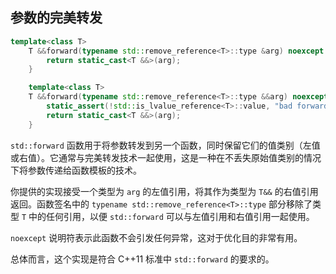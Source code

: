 ## 参数的完美转发

```c++
template<class T>
    T &&forward(typename std::remove_reference<T>::type &arg) noexcept {
        return static_cast<T &&>(arg);
    }

    template<class T>
    T &&forward(typename std::remove_reference<T>::type &&arg) noexcept {
        static_assert(!std::is_lvalue_reference<T>::value, "bad forward");
        return static_cast<T &&>(arg);
    }
```

`std::forward` 函数用于将参数转发到另一个函数，同时保留它们的值类别（左值或右值）。它通常与完美转发技术一起使用，这是一种在不丢失原始值类别的情况下将参数传递给函数模板的技术。

你提供的实现接受一个类型为 `arg` 的左值引用，将其作为类型为 `T&&` 的右值引用返回。函数签名中的 `typename std::remove_reference<T>::type` 部分移除了类型 `T` 中的任何引用，以便 `std::forward` 可以与左值引用和右值引用一起使用。

`noexcept` 说明符表示此函数不会引发任何异常，这对于优化目的非常有用。

总体而言，这个实现是符合 C++11 标准中 `std::forward` 的要求的。